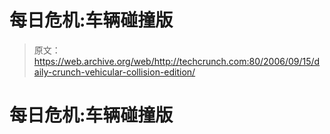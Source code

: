 # 每日危机:车辆碰撞版

> 原文：<https://web.archive.org/web/http://techcrunch.com:80/2006/09/15/daily-crunch-vehicular-collision-edition/>

# 每日危机:车辆碰撞版